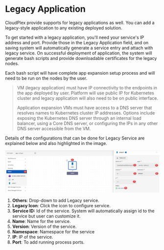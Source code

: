 # Legacy Application

CloudPlex provide supports for legacy applications as well. You can add a legacy-style application to any existing deployed solution.

To get started with a legacy application, you'll need your service's IP address and port. Provide those in the Legacy Application field, and on saving system will automatically generate a service entry and attach with legacy service.  On successful deployment of application, the system will generate bash scripts and provide downloadable certificates for the legacy nodes. 

Each bash script will have complete app expansion setup process and will need to be run on the nodes by the user.

> VM (legacy application) must have IP connectivity to the endpoints in the app deployed by user. Platform will use public IP for Kubernetes cluster and legacy application will also need to be on public interface.
>
> Application expansion VMs must have access to a DNS server that resolves names to Kubernetes cluster IP addresses. Options include exposing the Kubernetes DNS server through an internal load balancer, using a Core DNS server, or configuring the IPs in any other DNS server accessible from the VM.

Details of the configurations that can be done for Legacy Service are explained below and also highlighted in the image.

![1](imgs/1.jpg)

1. **Others**: Drop-down to add Legacy service.
2. **Legacy Icon**: Click the icon to configure service.
3. **Service ID:** Id of the service. System will automatically assign id to the service but user can customize it.
4. **Name**: Name for the service.
5. **Version**: Version of the service.
6. **Namespace**: Namespace for the service
7. **IP**: IP of the service.
8. **Port**: To add running process ports. 
